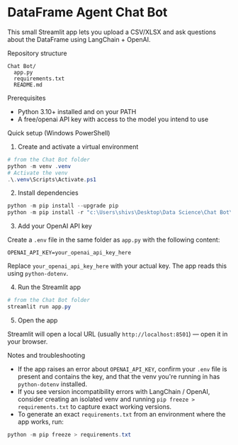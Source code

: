 # DataFrame Agent Chat Bot

This small Streamlit app lets you upload a CSV/XLSX and ask questions about the DataFrame using LangChain + OpenAI.

Repository structure

```
Chat Bot/
  app.py
  requirements.txt
  README.md
```

Prerequisites

- Python 3.10+ installed and on your PATH
- A free/openai API key with access to the model you intend to use

Quick setup (Windows PowerShell)

1) Create and activate a virtual environment

```powershell
# from the Chat Bot folder
python -m venv .venv
# Activate the venv
.\.venv\Scripts\Activate.ps1
```

2) Install dependencies

```powershell
python -m pip install --upgrade pip
python -m pip install -r "c:\Users\shivs\Desktop\Data Science\Chat Bot\requirements.txt"
```

3) Add your OpenAI API key

Create a `.env` file in the same folder as `app.py` with the following content:

```
OPENAI_API_KEY=your_openai_api_key_here
```

Replace `your_openai_api_key_here` with your actual key. The app reads this using `python-dotenv`.

4) Run the Streamlit app

```powershell
# from the Chat Bot folder
streamlit run app.py
```

5) Open the app

Streamlit will open a local URL (usually `http://localhost:8501`) — open it in your browser.

Notes and troubleshooting

- If the app raises an error about `OPENAI_API_KEY`, confirm your `.env` file is present and contains the key, and that the venv you're running in has `python-dotenv` installed.
- If you see version incompatibility errors with LangChain / OpenAI, consider creating an isolated venv and running `pip freeze > requirements.txt` to capture exact working versions.
- To generate an exact `requirements.txt` from an environment where the app works, run:

```powershell
python -m pip freeze > requirements.txt
```
